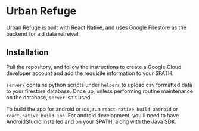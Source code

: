 # Urban Refuge 
Urban Refuge is built with React Native, and uses Google Firestore as the
backend for aid data retreival.

## Installation 
Pull the repository, and follow the instructions to create a Google Cloud
developer account and add the requisite information to your $PATH. 

`server/` contains python scripts under `helpers` to upload csv formatted
data to your firestore database. Once up, unless performing routine maintenance
on the database, `server` isn't used. 

To build the app for android or ios, run `react-native build android` or
`react-native build ios`. For android development, you'll need to have
AndroidStudio installed and on your $PATH, along with the Java SDK. 
